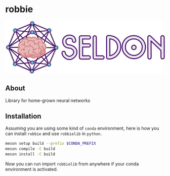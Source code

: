 # robbie

![Logo](res/logo_text.png "Seldon Logo")

## About
Library for home-grown neural networks

## Installation 

Assuming you are using some kind of `conda` environment, here is how you can install `robbie` and use `robbielib` in `python`. 

```bash
meson setup build --prefix $CONDA_PREFIX
meson compile -C build
meson install -C build 
```

Now you can run import `robbielib` from anywhere if your conda environment is activated.
